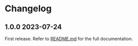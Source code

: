 # Changelog

<!--[//]: # (
## <Release number> <Date YYYY-MM-DD>
### Breaking changes
### Deprecations
### New features
### Bug fixes
)-->

## 1.0.0 2023-07-24

First release. Refer to [README.md](README.md) for the full documentation.
